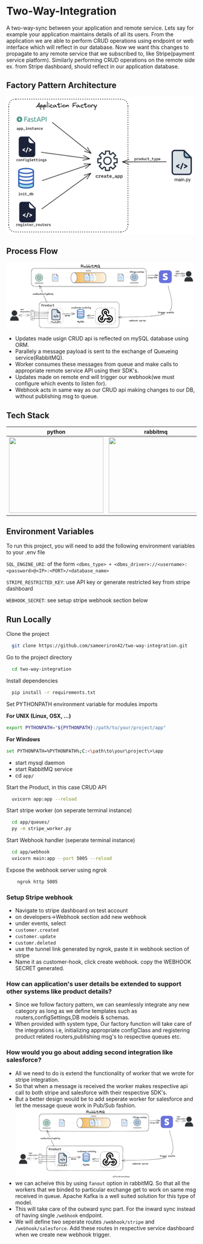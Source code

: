# Two-Way-Integration

A two-way-sync between your application and remote service. Lets say for example your application maintains details of all its users. From the application we are able to perform CRUD operations using endpoint or web interface which will reflect in our database. Now we want this changes to propagate to any remote service that we subscribed to, like Stripe(payment service platform). Similarly performing CRUD operations on the remote side ex. from Stripe dashboard, should reflect in our application database.

## Factory Pattern Architecture
![](Factory-Pattern.png)
## Process Flow
![](process-flow.png)
- Updates made usign CRUD api is reflected on mySQL database using ORM.
- Parallely a message payload is sent to the exchange of Queueing service(RabbitMQ).
- Worker consumes these messages from queue and make calls to appropriate remote service API using their SDK's.
- Updates made on remote end will trigger our webhook(we must configure which events to listen for). 
- Webhook acts in same way as our CRUD api making changes to our DB, without publishing msg to queue.
## Tech Stack

python | rabbitmq | fastapi | mysql
:-------------------------:|:-------------------------: | :---: | :---:
<img src="https://upload.wikimedia.org/wikipedia/commons/thumb/c/c3/Python-logo-notext.svg/1200px-Python-logo-notext.svg.png" width=250 height=200> | <img src="https://pbs.twimg.com/profile_images/1223261138059780097/eH73w5lN_400x400.jpg" width=250 height=200> | <img src="https://pbs.twimg.com/profile_images/1417542931209199621/fWMEIB5j_400x400.jpg" width=250 height=200> | <img src="https://cdn-icons-png.flaticon.com/512/5968/5968313.png" width=250 height=200>

## Environment Variables

To run this project, you will need to add the following environment variables to your .env file

`SQL_ENGINE_URI`: of the form `<dbms_type> + <dbms_driver>://<username>:<password>@<IP>:<PORT>/<database_name>`

`STRIPE_RESTRICTED_KEY`: use API key or generate restricted key from stripe dashboard

`WEBHOOK_SECRET`: see setup stripe webhook section below
## Run Locally

Clone the project

```bash
  git clone https://github.com/sameeriron42/two-way-integration.git
```

Go to the project directory

```bash
  cd two-way-integration
```

Install dependencies

```bash
  pip install -r requirements.txt
```

Set PYTHONPATH environment variable for modules imports

**For UNIX (Linux, OSX, ...)**
```bash
export PYTHONPATH="${PYTHONPATH}:/path/to/your/project/app"
```
**For Windows**
```bash
set PYTHONPATH=%PYTHONPATH%;C:<\path\to\your\project\>\app
 ```

- start mysql daemon
- start RabbitMQ service
- cd `app/`

Start the Product, in this case CRUD API
```bash
  uvicorn app:app --reload
```
Start stripe worker (on seperate terminal instance)
```bash
  cd app/queues/
  py -m stripe_worker.py
```
Start Webhook handler (seperate terminal instance)

```bash
  cd app/webhook
  uvicorn main:app --port 5005 --reload
```
Expose the webhook server using ngrok
```bash
    ngrok http 5005
```
### Setup Stripe webhook
- Navigate to stripe dashboard on test account
- on developers->Webhook section add new webhook
- under 
events, select 
- `customer.created`
- `customer.update`
- `customr.deleted`
- use the tunnel link generated by ngrok, paste it in webhook section of stripe 
- Name it as customer-hook, click create webhook. copy the WEBHOOK SECRET generated.


### How can application's user details be extended to support other systems like product details?
- Since we follow factory pattern, we can seamlessly integrate any new category as long as we define templates such as routers,configSettings,DB models & schemas.
- When provided with system type, Our factory function will take care of the integrations i.e, initializing appropriate configClass and registering product related routers,publishing msg's to respective queues etc.

### How would you go about adding second integration like salesforce?
- All we need to do is extend the functionality of worker that we wrote for stripe integration.
- So that when a message is received the worker makes respective api call to both stripe and salesforce with their respective SDK's.
- But a better design would be to add seperate worker for salesforce and let the message queue work in Pub/Sub fashion.
![](pub-sub-model.png)
- we can acheive this by using `fanout` option in rabbitMQ. So that all the workers that we binded to particular exchange get to work on same msg received in queue. Apache Kafka is a well suited solution for this type of model.
- This will take care of the outward sync part. For the inward sync instead of having single `/webhook` endpoint.
- We will define two seperate routes `/webhook/stripe` and `/webhook/salesforce`. Add these routes in respective service dashboard when we create new webhook trigger.


